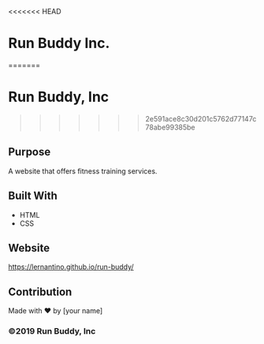 <<<<<<< HEAD
# Run Buddy Inc.
=======
# Run Buddy, Inc
>>>>>>> 2e591ace8c30d201c5762d77147c78abe99385be

## Purpose
A website that offers fitness training services. 

## Built With
* HTML
* CSS

## Website
https://lernantino.github.io/run-buddy/

## Contribution
Made with ❤️ by [your name]

### ©️2019 Run Buddy, Inc 
